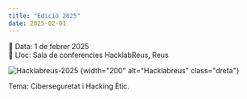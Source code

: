 ```yaml
---
title: "Edició 2025"
date: 2025-02-01
---
```


📅 Data: 1 de febrer 2025  
📍 Lloc: Sala de conferencies HacklabReus, Reus

![Hacklabreus-2025](/img/cartell-hacklabreus-2025.png)
{width="200" alt="Hacklabreus" class="dreta"}

Tema: Ciberseguretat i Hacking Ètic.
